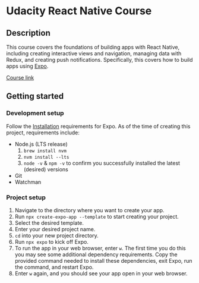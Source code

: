 # Udacity React Native Course

## Description

This course covers the foundations of building apps with React Native, including creating interactive views and navigation, managing data with Redux, and creating push notifications. Specifically, this covers how to build apps using [Expo](https://docs.expo.dev/).

[Course link](https://www.udacity.com/course/react-native--cd0444)

## Getting started

### Development setup

 Follow the [Installation](https://docs.expo.dev/get-started/installation/#requirements) requirements for Expo. As of the time of creating this project, requirements include:
   - Node.js (LTS release)
      1. `brew install nvm`
      2. `nvm install --lts`
      3. `node -v` & `npm -v` to confirm you successfully installed the latest (desired) versions
   - Git
   - Watchman

### Project setup
1. Navigate to the directory where you want to create your app.
2. Run `npx create-expo-app --template` to start creating your project.
3. Select the desired template.
4. Enter your desired project name.
5. `cd` into your new project directory.
6. Run `npx expo` to kick off Expo.
7. To run the app in your web browser, enter `w`. The first time you do this you may see some additional dependency requirements. Copy the provided command needed to install these dependencies, exit Expo, run the command, and restart Expo.
8. Enter `w` again, and you should see your app open in your web browser.
